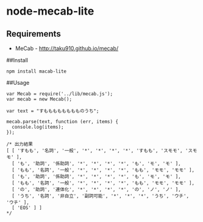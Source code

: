 node-mecab-lite
==========

## Requirements

- MeCab - http://taku910.github.io/mecab/

##Install

```
npm install macab-lite
```

##Usage

```
var Mecab = require('../lib/mecab.js');
var mecab = new Mecab();

var text = "すもももももももものうち";

mecab.parse(text, function (err, items) {
  console.log(items);
});

/* 出力結果
[ [ 'すもも', '名詞', '一般', '*', '*', '*', '*', 'すもも', 'スモモ', 'スモモ' ],
  [ 'も', '助詞', '係助詞', '*', '*', '*', '*', 'も', 'モ', 'モ' ],
  [ 'もも', '名詞', '一般', '*', '*', '*', '*', 'もも', 'モモ', 'モモ' ],
  [ 'も', '助詞', '係助詞', '*', '*', '*', '*', 'も', 'モ', 'モ' ],
  [ 'もも', '名詞', '一般', '*', '*', '*', '*', 'もも', 'モモ', 'モモ' ],
  [ 'の', '助詞', '連体化', '*', '*', '*', '*', 'の', 'ノ', 'ノ' ],
  [ 'うち', '名詞', '非自立', '副詞可能', '*', '*', '*', 'うち', 'ウチ', 'ウチ' ],
  [ 'EOS' ] ]
*/
```

